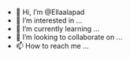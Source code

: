 - 👋 Hi, I’m @Ellaalapad
- 👀 I’m interested in ...
- 🌱 I’m currently learning ...
- 💞️ I’m looking to collaborate on ...
- 📫 How to reach me ...

<!---
Ellaalapad/Ellaalapad is a ✨ special ✨ repository because its `README.md` (this file) appears on your GitHub profile.
You can click the Preview link to take a look at your changes.
--->

